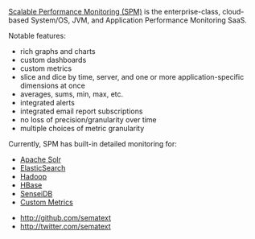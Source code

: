 [Scalable Performance Monitoring
(SPM)](http://sematext.com/spm/index.html) is the enterprise-class,
cloud-based System/OS, JVM, and Application Performance Monitoring
SaaS.

Notable features:
* rich graphs and charts
* custom dashboards
* custom metrics
* slice and dice by time, server, and one or more application-specific
  dimensions at once
* averages, sums, min, max, etc.
* integrated alerts
* integrated email report subscriptions
* no loss of precision/granularity over time
* multiple choices of metric granularity

Currently, SPM has built-in detailed monitoring for:
* [Apache Solr](http://sematext.com/spm/solr-performance-monitoring/index.html)
* [ElasticSearch](http://sematext.com/spm/elasticsearch-performance-monitoring/index.html)
* [Hadoop](http://sematext.com/spm/hadoop-performance-monitoring/index.html)
* [HBase](http://sematext.com/spm/hbase-performance-monitoring/index.html)
* [SenseiDB](http://sematext.com/spm/senseidb-performance-monitoring/index.html)
* [Custom Metrics](https://sematext.atlassian.net/wiki/display/PUBSPM/Custom+Metrics) 

- http://github.com/sematext
- http://twitter.com/sematext
